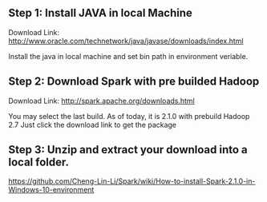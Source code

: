 ## Step 1: Install JAVA in local Machine
Download Link: http://www.oracle.com/technetwork/java/javase/downloads/index.html

Install the java in local machine and set bin path in environment veriable.

## Step 2: Download Spark with pre builded Hadoop
Download Link: http://spark.apache.org/downloads.html

You may select the last build. As of today, it is 2.1.0 with prebuild Hadoop 2.7 Just click the download link to get the package

## Step 3: Unzip and extract your download into a local folder.


https://github.com/Cheng-Lin-Li/Spark/wiki/How-to-install-Spark-2.1.0-in-Windows-10-environment
